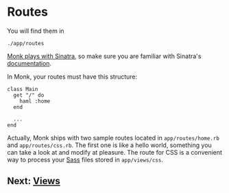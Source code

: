 Routes
======

You will find them in

    ./app/routes

[Monk plays with Sinatra](/help/sinatra), so make sure you are familiar with Sinatra's [documentation](http://www.sinatrarb.com/book.html#routes).

In Monk, your routes must have this structure:


    class Main
      get "/" do
        haml :home
      end

      ...
    end

Actually, Monk ships with two sample routes located in `app/routes/home.rb` and `app/routes/css.rb`. The first one is like a hello world, something you can take a look at and modify at pleasure. The route for CSS is a convenient way to process your [Sass](http://sass-lang.com) files stored in `app/views/css`.

Next: [Views](/structure/views)
-------------------------------
